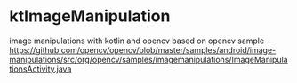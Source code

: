 # ktImageManipulation
image manipulations with kotlin and opencv
based on opencv sample https://github.com/opencv/opencv/blob/master/samples/android/image-manipulations/src/org/opencv/samples/imagemanipulations/ImageManipulationsActivity.java
